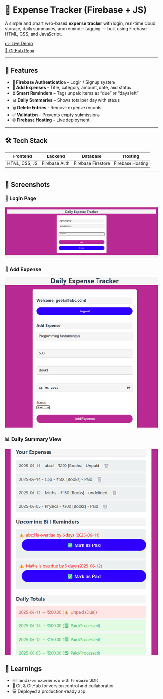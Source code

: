 # 💸 Expense Tracker (Firebase + JS)

A simple and smart web-based **expense tracker** with login, real-time cloud storage, daily summaries, and reminder tagging — built using Firebase, HTML, CSS, and JavaScript.

[👉 Live Demo](https://expense-tracker-app-5d84d.web.app)  
[📂 GitHub Repo](https://github.com/Geeta0803/expense-tracker-firebase)

---

## 🚀 Features

- 🔐 **Firebase Authentication** – Login / Signup system
- 📝 **Add Expenses** – Title, category, amount, date, and status
- ⏳ **Smart Reminders** – Tags unpaid items as “due” or “days left”
- 📊 **Daily Summaries** – Shows total per day with status
- 🗑️ **Delete Entries** – Remove expense records
- ✅ **Validation** – Prevents empty submissions
- 🌐 **Firebase Hosting** – Live deployment

---

## 🛠️ Tech Stack

| Frontend     | Backend         | Database        | Hosting       |
|--------------|------------------|------------------|----------------|
| HTML, CSS, JS | Firebase Auth     | Firebase Firestore | Firebase Hosting |

---

## 📸 Screenshots

### 🔐 Login Page
![Login](login-page.png)

### 📝 Add Expense
![Add Expense](Add-expense.png)

### 📊 Daily Summary View
![Display](Display.png)


## 🧠 Learnings

- 🔥 Hands-on experience with Firebase SDK
- 📁 Git & GitHub for version control and collaboration
- 💻 Deployed a production-ready app

